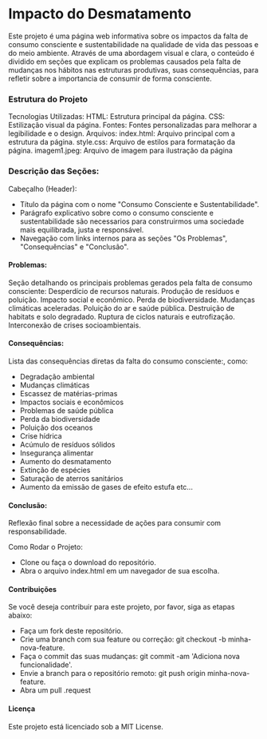 # Impacto do Desmatamento
 Este projeto é uma página web informativa sobre os impactos da falta de consumo consciente e sustentabilidade na qualidade de vida das pessoas e do meio ambiente.
Através de uma abordagem visual e clara, o conteúdo é dividido em seções que explicam os problemas causados pela falta de mudanças nos hábitos nas estruturas produtivas,
suas consequências, para refletir sobre a importancia de consumir de forma consciente.

### Estrutura do Projeto
Tecnologias Utilizadas:
HTML: Estrutura principal da página.
CSS: Estilização visual da página.
Fontes: Fontes personalizadas para melhorar a legibilidade e o design.
Arquivos:
index.html: Arquivo principal com a estrutura da página.
style.css: Arquivo de estilos para formatação da página.
imagem1.jpeg: Arquivo de imagem para ilustração da página

### Descrição das Seções:
Cabeçalho (Header):
* Título da página com o nome "Consumo Consciente e Sustentabilidade".
* Parágrafo explicativo sobre como o consumo consciente e sustentabilidade são necessarios para construirmos uma sociedade mais equilibrada, justa e responsável.
* Navegação com links internos para as seções "Os Problemas", "Consequências" e "Conclusão".

#### Problemas:

Seção detalhando os principais problemas gerados pela falta de consumo consciente:
Desperdício de recursos naturais.
Produção de resíduos e poluição.
Impacto social e econômico.
Perda de biodiversidade.
Mudanças climáticas aceleradas.
Poluição do ar e saúde pública.
Destruição de habitats e solo degradado.
Ruptura de ciclos naturais e eutrofização.
Interconexão de crises socioambientais.

#### Consequências:

Lista das consequências diretas da falta do consumo consciente:, como:
* Degradação ambiental
* Mudanças climáticas
* Escassez de matérias-primas
* Impactos sociais e econômicos
* Problemas de saúde pública
* Perda da biodiversidade
* Poluição dos oceanos
* Crise hídrica
* Acúmulo de resíduos sólidos
* Insegurança alimentar
* Aumento do desmatamento
* Extinção de espécies
* Saturação de aterros sanitários
* Aumento da emissão de gases de efeito estufa
etc...

#### Conclusão:

Reflexão final sobre a necessidade de ações para consumir com responsabilidade.

Como Rodar o Projeto:
* Clone ou faça o download do repositório.
* Abra o arquivo index.html em um navegador de sua escolha.

#### Contribuições
Se você deseja contribuir para este projeto, por favor, siga as etapas abaixo:
* Faça um fork deste repositório.
* Crie uma branch com sua feature ou correção: git checkout -b minha-nova-feature.
* Faça o commit das suas mudanças: git commit -am 'Adiciona nova funcionalidade'.
* Envie a branch para o repositório remoto: git push origin minha-nova-feature.
* Abra um pull .request

#### Licença
Este projeto está licenciado sob a MIT License.
